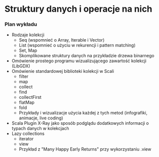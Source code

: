 # Struktury danych i operacje na nich

### Plan wykładu
* Rodzaje kolekcji
  * Seq (wspomnieć o Array, Iterable i Vector)
  * List (wspomnieć o użyciu w rekurencji i pattern matching)
  * Set, Map
  * Skomplikowane struktury danych na przykładzie drzewa binarnego
* Omówienie prostego programu wizualizującego zawartość kolekcji (LibGDX)
* Omówienie standardowej biblioteki kolekcji w Scali
  * filter
  * map
  * collect
  * find
  * collectFirst
  * flatMap
  * fold
  * Przykłady i wizualizacje użycia każdej z tych metod (infografiki, animacje, live coding)
* Scala Plugin X-Ray jako sposób podglądu dodatkowych informacji o typach danych w kolekcjach
* Lazy collections
  * iterator
  * view
  * Przykład z "Many Happy Early Returns" przy wykorzystaniu .view
